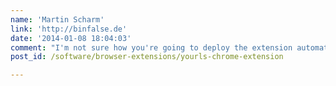 ```yaml
---
name: 'Martin Scharm'
link: 'http://binfalse.de'
date: '2014-01-08 18:04:03'
comment: "I'm not sure how you're going to deploy the extension automatically!? However, as far as i know you either:\n\n<ul>\n<li>need to configure each browser individually in order to setup URL and signature according to your YOURLS server (in that case it's not that much more effort to also tick the corresponding checkbox)</li>\n<li>or you need to modify the sources. This plugin is open source, feel free to clone/fork it from GitHub and include your defaults.</li>\n</ul>\n\nOne option to define defaults is substituting the function  `RestoreOptions`  (defined in <a href=\"https://github.com/binfalse/YOURLS-ChromeExtension/blob/master/js/options.js#L27\"> js/options.js</a>) with:\n\n\n\n{% highlight javascript %}\nfunction RestoreOptions ()\n{\n	var url   = document.getElementById ('url');\n	var secret = document.getElementById ('secret');\n	var keyword = document.getElementById ('keyword');\n	var wait = document.getElementById ('wait');\n	\n	if (typeof localStorage['yourls_url'] == 'undefined')\n		localStorage['yourls_url'] = \">>> default url <<<\";\n	if (typeof localStorage['yourls_secret'] == 'undefined')\n		localStorage['yourls_secret'] = \">>> default secret <<<\";\n	if (typeof localStorage['yourls_keyword'] == 'undefined')\n		localStorage['yourls_keyword'] = \">>> default use keyword <<<\"; // you probably want to set this to true\n	if (typeof localStorage['yourls_wait'] == 'undefined')\n		localStorage['yourls_wait'] = \">>> default wait time <<<\";\n	\n	wait.value = localStorage['yourls_wait'];\n	url.value   = localStorage['yourls_url'];\n	secret.value = localStorage['yourls_secret'];\n	keyword.checked = localStorage['yourls_keyword'] === \"true\";\n}\n{% endhighlight %}\n\n\n\nDoes this solve your problem? If you need help with building the extension I could modify the code and compile a customized extension just for you and your customers.!?"
post_id: /software/browser-extensions/yourls-chrome-extension

---
```



